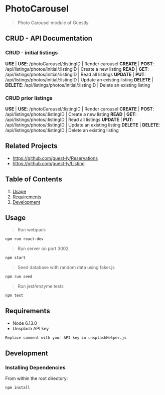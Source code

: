 # PhotoCarousel

> Photo Carousel module of Guestly

## CRUD - API Documentation

### CRUD - initial listings

**USE** | **USE**: /photoCarousel/:listingID | Render carousel
**CREATE** | **POST**: /api/listings/photos/initial/:listingID | Create a new listing
**READ** | **GET**: /api/listings/photos/initial/:listingID | Read all listings
**UPDATE** | **PUT**: /api/listings/photos/initial/:listingID | Update an existing listing
**DELETE** | **DELETE**: /api/listings/photos/initial/:listingID | Delete an existing listing

### CRUD  prior listings

**USE** | **USE**: /photoCarousel/:listingID | Render carousel
**CREATE** | **POST**: /api/listings/photos/:listingID | Create a new listing
**READ** | **GET**: /api/listings/photos/:listingID | Read all listings
**UPDATE** | **PUT**: /api/listings/photos/:listingID | Update an existing listing
**DELETE** | **DELETE**: /api/listings/photos/:listingID | Delete an existing listing

## Related Projects

  - https://github.com/guest-ly/Reservations
  - https://github.com/guest-ly/Listing

## Table of Contents

1. [Usage](#Usage)
2. [Requirements](#requirements)
3. [Development](#development)

## Usage
> Run webpack
```sh
npm run react-dev
```
> Run server on port 3002
```sh
npm start
```
> Seed database with random data using faker.js
```sh
npm run seed
```
> Run jest/enzyme tests
```sh
npm test
```

## Requirements

- Node 6.13.0
- Unsplash API key
```sh
Replace comment with your API key in unsplashHelper.js
```

## Development

### Installing Dependencies

From within the root directory:

```sh
npm install
```
